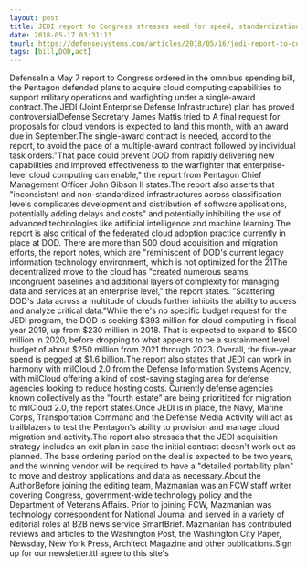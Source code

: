 ```yaml
---
layout: post
title: JEDI report to Congress stresses need for speed, standardization
date: 2018-05-17 03:31:13
tourl: https://defensesystems.com/articles/2018/05/16/jedi-report-to-congress.aspx
tags: [bill,DOD,act]
---
```

DefenseIn a May 7 report to Congress ordered in the omnibus spending bill, the Pentagon defended plans to acquire cloud computing capabilities to support military operations and warfighting under a single-award contract.The JEDI (Joint Enterprise Defense Infrastructure) plan has proved controversialDefense Secretary James Mattis tried to A final request for proposals for cloud vendors is expected to land this month, with an award due in September.The single-award contract is needed, accord to the report, to avoid the pace of a multiple-award contract followed by individual task orders."That pace could prevent DOD from rapidly delivering new capabilities and improved effectiveness to the warfighter that enterprise-level cloud computing can enable," the report from Pentagon Chief Management Officer John Gibson II states.The report also asserts that "inconsistent and non-standardized infrastructures across classification levels complicates development and distribution of software applications, potentially adding delays and costs" and potentially inhibiting the use of advanced technologies like artificial intelligence and machine learning.The report is also critical of the federated cloud adoption practice currently in place at DOD. There are more than 500 cloud acquisition and migration efforts, the report notes, which are "reminiscent of DOD's current legacy information technology environment, which is not optimized for the 21The decentralized move to the cloud has "created numerous seams, incongruent baselines and additional layers of complexity for managing data and services at an enterprise level," the report states. "Scattering DOD's data across a multitude of clouds further inhibits the ability to access and analyze critical data."While there's no specific budget request for the JEDI program, the DOD is seeking $393 million for cloud computing in fiscal year 2019, up from $230 million in 2018. That is expected to expand to $500 million in 2020, before dropping to what appears to be a sustainment level budget of about $250 million from 2021 through 2023. Overall, the five-year spend is pegged at $1.6 billion.The report also states that JEDI can work in harmony with milCloud 2.0 from the Defense Information Systems Agency, with milCloud offering a kind of cost-saving staging area for defense agencies looking to reduce hosting costs. Currently defense agencies known collectively as the "fourth estate" are being prioritized for migration to milCloud 2.0, the report states.Once JEDI is in place, the Navy, Marine Corps, Transportation Command and the Defense Media Activity will act as trailblazers to test the Pentagon's ability to provision and manage cloud migration and activity.The report also stresses that the JEDI acquisition strategy includes an exit plan in case the initial contract doesn't work out as planned. The base ordering period on the deal is expected to be two years, and the winning vendor will be required to have a "detailed portability plan" to move and destroy applications and data as necessary.About the AuthorBefore joining the editing team, Mazmanian was an FCW staff writer covering Congress, government-wide technology policy and the Department of Veterans Affairs. Prior to joining FCW, Mazmanian was technology correspondent for National Journal and served in a variety of editorial roles at B2B news service SmartBrief. Mazmanian has contributed reviews and articles to the Washington Post, the Washington City Paper, Newsday, New York Press, Architect Magazine and other publications.Sign up for our newsletter.ttI agree to this site's 